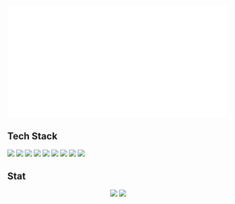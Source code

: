 <img src="https://raw.githubusercontent.com/rafidzia/rafidzia/84e232a67756216a4244f843f3f8dcf79c7e6f8b/asd.svg"/>

## Tech Stack
<img src="https://img.shields.io/badge/javascript-%23F7DF1E.svg?&style=for-the-badge&logo=javascript&logoColor=black" /><span> </span>
<img src="https://img.shields.io/badge/node.js-%23339933.svg?&style=for-the-badge&logo=node.js&logoColor=white" /><span> </span>
<img src="https://img.shields.io/badge/fastify-%23000000.svg?&style=for-the-badge&logo=fastify&logoColor=white" /><span> </span>
<img src="https://img.shields.io/badge/react-%2361DAFB.svg?&style=for-the-badge&logo=react&logoColor=black" /><span> </span>
<img src="https://img.shields.io/badge/mongodb-%2347A248.svg?&style=for-the-badge&logo=mongodb&logoColor=white" /><span> </span>
<img src="https://img.shields.io/badge/mysql-%234479A1.svg?&style=for-the-badge&logo=mysql&logoColor=white" /><span> </span>
<img src="https://img.shields.io/badge/espressif-%23E7352C.svg?&style=for-the-badge&logo=espressif&logoColor=white" /><span> </span>
<img src="https://img.shields.io/badge/arduino-%2300979D.svg?&style=for-the-badge&logo=arduino&logoColor=white" /><span> </span>
<img src="https://img.shields.io/badge/stmicroelectronics-%2303234B.svg?&style=for-the-badge&logo=stmicroelectronics&logoColor=white" />

## Stat
<div align="center">
  <img height="180em" src="https://github-readme-stats-eight-theta.vercel.app/api?username=rafidzia&show_icons=true&theme=algolia&include_all_commits=true&count_private=true"/>
  <img height="180em" src="https://github-readme-stats-eight-theta.vercel.app/api/top-langs/?username=rafidzia&layout=compact&langs_count=8&theme=algolia"/>
</div>


